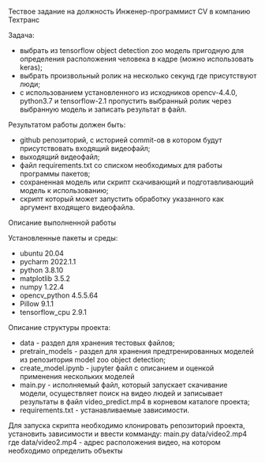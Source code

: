 Тествое задание на должность Инженер-программист CV в компанию Техтранс

Задача:
- выбрать из tensorflow object detection zoo модель пригодную для определения расположения человека в кадре (можно использовать keras);
- выбрать произвольный ролик на несколько секунд где присутствуют люди;
- с использованием установленного из исходников opencv-4.4.0, python3.7 и tensorflow-2.1 пропустить выбранный ролик через выбранную модель и записать результат в файл.

Результатом работы должен быть:
- github репозиторий, с историей commit-ов в котором будут присутствовать входящий видеофайл;
- выходящий видеофайл; 
- файл requirements.txt со списком необходимых для работы программы пакетов;
- сохраненная модель или скрипт скачивающий и подготавливающий модель к использованию; 
- скрипт который может запустить обработку указанного как аргумент входящего видеофайла.

Описание выполненной работы

Установленные пакеты и среды:
- ubuntu 20.04
- pycharm 2022.1.1
- python 3.8.10
- matplotlib 3.5.2
- numpy 1.22.4
- opencv_python 4.5.5.64
- Pillow 9.1.1
- tensorflow_cpu 2.9.1

Описание структуры проекта:
- data - раздел для хранения тестовых файлов;
- pretrain_models - раздел для хранения предтренированных моделей из репозитория model zoo object detection;
- create_model.ipynb - jupyter файл с описанием и оценкой применения нескольких моделей
- main.py - исполняемый файл, который запускает скачивание модели, осуществляет поиск на видео людей и записывает результаты в файл video_predict.mp4 в корневом каталоге проекта;
- requirements.txt - устанавливаемые зависимости.

Для запуска скрипта необходимо клонировать репозиторий проекта, установить зависимости и ввести комманду: 
main.py data/video2.mp4
где data/video2.mp4 - адрес расположения видео, на котором необходимо определить объекты
